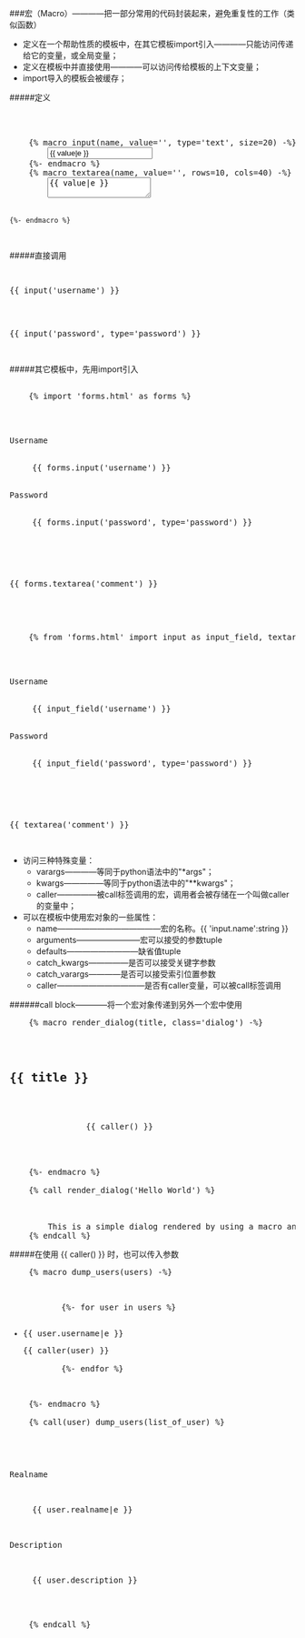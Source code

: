 ###宏（Macro）————把一部分常用的代码封装起来，避免重复性的工作（类似函数）
- 定义在一个帮助性质的模板中，在其它模板import引入————只能访问传递给它的变量，或全局变量；
- 定义在模板中并直接使用————可以访问传给模板的上下文变量；
- import导入的模板会被缓存；

#####定义
<pre>
    <!-- 供其它模板使用的公共模板 -->
    <!-- 名称————input -->
    <!-- 参数————name、type、value、size，后三个参数有默认值 -->
    {% macro input(name, value='', type='text', size=20) -%}
        <input type="{{ type }}" name="{{ name }}" value="{{ value|e }}" size="{{ size }}">
    {%- endmacro %}
    {% macro textarea(name, value='', rows=10, cols=40) -%}
        <textarea name="{{ name }}" rows="{{ rows }}" cols="{{ cols }}">{{ value|e }}</textarea>
    {%- endmacro %}
</pre>

#####直接调用
<pre>
    <p>{{ input('username') }}</p>
    <p>{{ input('password', type='password') }}</p>
</pre>

#####其它模板中，先用import引入
<pre>
    <!-- 导入整个html到当前模板中 -->
    {% import 'forms.html' as forms %}
    <dl>
        <dt>Username</dt>
        <dd>{{ forms.input('username') }}</dd>
        <dt>Password</dt>
        <dd>{{ forms.input('password', type='password') }}</dd>
    </dl>
    <p>{{ forms.textarea('comment') }}</p>


    <!-- 导入指定的内容（宏或者变量）到当前模板中 -->
    {% from 'forms.html' import input as input_field, textarea %}
    <dl>
        <dt>Username</dt>
        <dd>{{ input_field('username') }}</dd>
        <dt>Password</dt>
        <dd>{{ input_field('password', type='password') }}</dd>
    </dl>
    <p>{{ textarea('comment') }}</p>
</pre>
- 访问三种特殊变量：
    + varargs————等同于python语法中的"*args"；
    + kwargs—————等同于python语法中的"**kwargs"；
    + caller—————被call标签调用的宏，调用者会被存储在一个叫做caller的变量中；
- 可以在模板中使用宏对象的一些属性：
    + name—————————————宏的名称。{{ 'input.name':string }}
    + arguments————————宏可以接受的参数tuple
    + defaults—————————缺省值tuple
    + catch_kwargs—————是否可以接受关键字参数
    + catch_varargs————是否可以接受索引位置参数
    + caller———————————是否有caller变量，可以被call标签调用

######call block————将一个宏对象传递到另外一个宏中使用
<pre>
    {% macro render_dialog(title, class='dialog') -%}
        <div class="{{ class }}">
            <h2>{{ title }}</h2>
            <div class="contents">
                {{ caller() }}
            </div>
        </div>
    {%- endmacro %}

    {% call render_dialog('Hello World') %}
    <!-- 调用了宏render_dialog -->
    <!-- 'hello world作为render_dialog的title参数 -->
    <!-- 在render_dialog中用{{ caller() }}将 call block中的内容显示出来 -->
        This is a simple dialog rendered by using a macro and a call block.
    {% endcall %}
</pre>

#####在使用 {{ caller() }} 时，也可以传入参数
<pre>
    {% macro dump_users(users) -%}
        <ul>
        {%- for user in users %}
            <li><p>{{ user.username|e }}</p>{{ caller(user) }}</li>
        {%- endfor %}
        </ul>
    {%- endmacro %}

    {% call(user) dump_users(list_of_user) %}
        <dl>
            <dl>Realname</dl>
            <dd>{{ user.realname|e }}</dd>
            <dl>Description</dl>
            <dd>{{ user.description }}</dd>
        </dl>
    {% endcall %}
</pre>
